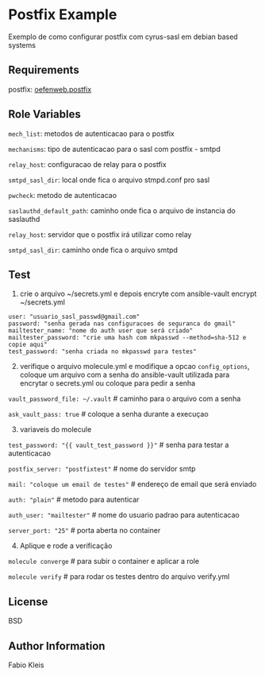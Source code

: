 Postfix Example
=========

Exemplo de como configurar postfix com cyrus-sasl em debian based systems

Requirements
------------
  postfix: [oefenweb.postfix](https://github.com/Oefenweb/ansible-postfix)
 
Role Variables
--------------

 `mech_list`: metodos de autenticacao para o postfix
 
 `mechanisms`: tipo de autenticacao para o sasl com postfix - smtpd
 
 `relay_host`: configuracao de relay para o postfix
 
 `smtpd_sasl_dir`: local onde fica o arquivo stmpd.conf pro sasl
 
 `pwcheck`: metodo de autenticacao 
 
 `saslauthd_default_path`: caminho onde fica o arquivo de instancia do saslauthd
 
 `relay_host`: servidor que o postfix irá utilizar como relay
 
 `smtpd_sasl_dir`: caminho onde fica o arquivo smtpd

Test
---
1. crie o arquivo ~/secrets.yml e depois encryte com ansible-vault encrypt ~/secrets.yml
```
user: "usuario_sasl_passwd@gmail.com"
password: "senha gerada nas configuracoes de seguranca do gmail"
mailtester_name: "nome do auth user que será criado"
mailtester_password: "crie uma hash com mkpasswd --method=sha-512 e copie aqui"
test_password: "senha criada no mkpasswd para testes"
```

2. verifique o arquivo molecule.yml e modifique a opcao `config_options`, coloque um arquivo com a senha do ansible-vault utilizada para encrytar o secrets.yml ou coloque para pedir a senha

 `vault_password_file: ~/.vault` # caminho para o arquivo com a senha

 `ask_vault_pass: true` # coloque a senha durante a execuçao

3. variaveis do molecule

 `test_password: "{{ vault_test_password }}"` # senha para testar a autenticacao

 `postfix_server: "postfixtest"` # nome do servidor smtp

 `mail: "coloque um email de testes"` # endereço de email que será enviado

 `auth: "plain"` # metodo para autenticar

 `auth_user: "mailtester"` # nome do usuario padrao para autenticacao
 
 `server_port: "25"` # porta aberta no container

4. Aplique e rode a verificação

 `molecule converge` # para subir o container e aplicar a role

 `molecule verify` # para rodar os testes dentro do arquivo verify.yml

License
-------

BSD

Author Information
------------------

Fabio Kleis
